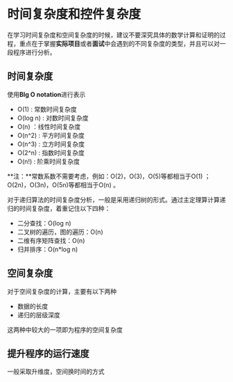 # 时间复杂度和控件复杂度

在学习时间复杂度和空间复杂度的时候，建议不要深究具体的数学计算和证明的过程，重点在于掌握**实际项目**或者**面试**中会遇到的不同复杂度的类型，并且可以对一段程序进行分析。



## 时间复杂度

使用**BIg O notation**进行表示

- O(1) : 常数时间复杂度
- O(log n) : 对数时间复杂度
- O(n) ：线性时间复杂度
- O(n^2) : 平方时间复杂度
- O(n^3) : 立方时间复杂度
- O(2^n) : 指数时间复杂度
- O(n!) : 阶乘时间复杂度

**注：**常数系数不需要考虑，例如：O(2)，O(3)，O(5)等都相当于O(1) ；O(2n)，O(3n)，O(5n)等都相当于O(n) 。

对于递归算法的时间复杂度分析，一般是采用递归树的形式。通过主定理算计算递归的时间复杂度，着重记住以下四种：

- 二分查找：O(log n)
- 二叉树的遍历，图的遍历：O(n)
- 二维有序矩阵查找：O(n)
- 归并排序：O(n*log n)

## 空间复杂度

对于空间复杂度的计算，主要有以下两种

- 数据的长度
- 递归的层级深度

这两种中较大的一项即为程序的空间复杂度

## 提升程序的运行速度

  一般采取升维度，空间换时间的方式